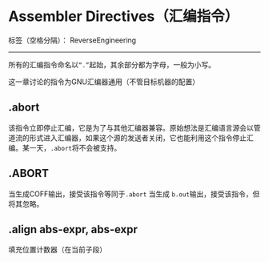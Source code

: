 ﻿# Assembler Directives（汇编指令） 

标签（空格分隔）： ReverseEngineering

---

所有的汇编指令命名以`“.”`起始，其余部分都为字母，一般为小写。

这一章讨论的指令为GNU汇编器通用（不管目标机器的配置）

## .abort

该指令立即停止汇编，它是为了与其他汇编器兼容。原始想法是汇编语言源会以管道流的形式进入汇编器，如果这个源的发送者关闭，它也能利用这个指令停止汇编。某一天，`.abort`将不会被支持。

## .ABORT

当生成COFF输出，接受该指令等同于`.abort`
当生成 `b.out`输出，接受该指令，但将其忽略。

## .align abs-expr, abs-expr

填充位置计数器（在当前子段）




